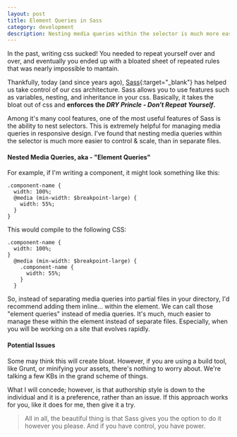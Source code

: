 ```yaml
---
layout: post
title: Element Queries in Sass
category: development
description: Nesting media queries within the selector is much more easier to control for scalable css architecture.
---
```


In the past, writing css sucked! You needed to repeat yourself over and over, and eventually you ended up with a bloated sheet of repeated rules that was nearly impossible to mantain.

Thankfully, today (and since years ago), [Sass](http://sass-lang.com){:target="_blank"} has helped us take control of our css architecture. Sass allows you to use features such as variables, nesting, and inheritance in your css. Basically, it takes the bloat out of css and **enforces the *DRY Princle - Don't Repeat Yourself*.**

Among it's many cool features, one of the most useful features of Sass is the ability to nest selectors. This is extremely helpful for managing media queries in responsive design. I've found that nesting media queries within the selector is much more easier to control & scale, than in separate files.

#### Nested Media Queries, aka - "Element Queries"
For example, if I'm writing a component, it might look something like this:

~~~~
.component-name {
  width: 100%;
  @media (min-width: $breakpoint-large) {
    width: 55%;
  }
}
~~~~

This would compile to the following CSS:
~~~~
.component-name {
  width: 100%;
}
  @media (min-width: $breakpoint-large) {
    .component-name {
      width: 55%;
    }
  }
~~~~

So, instead of separating media queries into partial files in your directory, I'd recommend adding them inline... within the element. We can call those "element queries" instead of media queries. It's much, much easier to manage these within the element instead of separate files. Especially, when you will be working on a site that evolves rapidly.

#### Potential Issues
Some may think this will create bloat. However, if you are using a build tool, like Grunt, or minifying your assets, there's nothing to worry about. We're talking a few KBs in the grand scheme of things.

What I will concede; however, is that authorship style is down to the individual and it is a preference, rather than an issue. If this approach works for you, like it does for me, then give it a try.

> All in all, the beautiful thing is that Sass gives you the option to do it however you please. And if you have control, you have power.